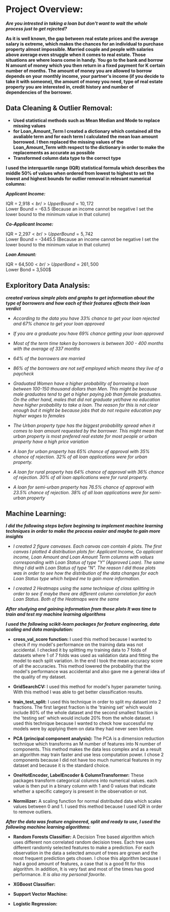# Project Overview:
***Are you intrested in taking a loan but don't want to wait the whole process just to get rejected?***

**As it is well known, the gap between real estate prices and the average salary is extreme, which makes the chances for an individual to purchase property almost impossible. Married couple and people with salaries above average even struggle when it comes to real estate. Those situations are where loans come in handy. You go to the bank and borrow N amount of money which you then return in a fixed payment for K certain number of months. The amount of money you are allowed to borrow depends on your monthly income, your partner's income (if you decide to take it with someone), the amount of money you need, type of real estate property you are interested in, credit history and number of dependencies of the borrower.**

## Data Cleaning & Outlier Removal:

* **Used statistical methods such as Mean Median and Mode to replace missing values** 
* **for Loan_Amount_Term I created a dictionary which contained all the avaliable term and for each term I calculated the mean loan amount borrowed. I then replaced the missing values of the Loan_Amount_Term with respect to the dictionary in order to make the replacements as accurate as possible**
* **Transformed column data type to the correct type**<br/>

**I used the interquartile range (IQR) statistical formula which describes the middle 50% of values when ordered from lowest to highest to set the lowest and highest bounds for outlier removal in relevant numerical columns:**

***Applicant Income:***

IQR = 2,918$<br/>
Upper Bound = 10,172$<br/>
Lower Bound = -63.5 (Because an income cannot be negative I set the lower bound to the minimum value in that column)

***Co-Applicant Income:***

IQR = 2,297$<br/>
Upper Bound = 5,742$<br/>
Lower Bound = -3445.5 (Because an income cannot be negative I set the lower bound to the minimum value in that column)

***Loan Amount:***

IQR = 64,500$<br/>
Upper Bond = 261,500$<br/>
Lower Bond = 3,500$

## Exploritory Data Analysis:
***created various simple plots and graphs to get information about the type of borrowers and how each of their features affects their loan verdict***

* *According to the data you have 33% chance to get your loan rejected and 67% chance to get your loan approved*

* *If you are a graduate you have 69% chance getting your loan approved*

* *Most of the term time taken by borrowers is between 300 - 400 months with the average of 337 months*

* *64% of the borrowers are married*

* *86% of the borrowers are not self employed which means they live of a paycheck*

* *Graduated Women have a higher probability of borrowing a loan between 100-150 thousand dollars than Men. This might be because male graduates tend to get a higher paying job than female graduates. On the other hand, males that did not graduate yet/have no education have higher probability to take a loan. The reason for this is not clear enough but it might be because jobs that do not require education pay higher wages to females*

* *The Urban property type has the biggest probability spread when it comes to loan amount requested by the borrower. This might mean that urban property is most prefered real estate for most people or urban property have a high price variation*

* *A loan for urban property has 65% chance of approval with 35% chance of rejection. 32% of all loan applications were for urban property.*

* *A loan for rural property has 64% chance of approval with 36% chance of rejection. 30% of all loan applications were for rural property.*

* *A loan for semi-urban property has 76.5% chance of approval with 23.5% chance of rejection. 38% of all loan applications were for semi-urban property*

## Machine Learning:
***I did the following steps before beginning to implement machine learning techniques in order to make the process easier and maybe to gain more insights***

* *I created 2 figure canvases. Each canvas can contain 4 plots. The first canvas I plotted 4 distribution plots for: Applicant Income, Co applicant income, Loan Amount and Loan Amount Term columns with values corresponding with Loan Status of type "Y" (Approved Loan). The same thing I did with Loan Status of type "N". The reason I did those plots was in order to see how the distribution of the data changes for each Loan Status type which helped me to gain more information.*

* *I created 2 Heatmaps using the same technique of class splitting in order to see if maybe there are different column correlation for each Loan Status. Both of the Heatmaps were the same*

***After studying and gaining information from those plots It was time to train and test my machine learning algorithms***

***I used the following scikit-learn packages for feature engineering, data scaling and data manipulation:***
* **cross_val_score function:** I used this method because I wanted to check if my model's performance on the training data was not accidental. I checked it by splitting my training data to 7 folds of datasets where 1 of 7 folds was used as validation data and fitting the model to each split variation. In the end I took the mean accuracy score of all the accuracies. This method lowered the probability that the model's performance was accidental and also gave me a general idea of the quality of my dataset.

* **GridSearchCV:** I used this method for model's hyper parameter tuning. With this method I was able to get better classification results.

* **train_test_split:** I used this technique in order to split my dataset into 2 fractions. The first largest fraction is the 'training set' which would include 80% of the whole dataset and the second smallest fraction is the 'testing set' which would include 20% from the whole dataset. I used this technique because I wanted to check how successful my models were by applying them on data they had never seen before.

* **PCA (principal component analysis):** The PCA is a dimension reduction technique which transforms an M number of features into N number of components. This method makes the data less complex and as a result an algorithm may train faster and use less computation power. I chose 2 components because I did not have too much numerical features in my dataset and because it is the standard choice.

* **OneHotEncoder, LabelEncoder & ColumnTransformer:** These packages transform categorical columns into numerical values. each value is then put in a binary column with 1 and 0 values that indicate whether a specific category is present in the observation or not.

* **Normilizer:** A scaling function for normal distributed data which scales values between 0 and 1. I used this method because I used IQR in order to remove outliers.

***After the data was feature engineered, split and ready to use, I used the following machine learning algorithms:***

* **Random Forests Classifier:** A Decision Tree based algorithm which uses different non correlated random decision trees. Each tree uses different randomly selected features to make a prediction. For each observation in the data a selected amount of trees are grown and the most frequent prediction gets chosen. I chose this algorithm because I had a good amount of features, a case that is a good fit for this algorithm. In addition, It is very fast and most of the times has good performance. *It is also my personal favorite*.

* **XGBoost Classifier:**

* **Support Vector Machine:**

* **Logistic Regression:**













